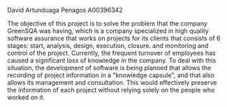David Artunduaga Penagos 
A00396342

The objective of this project is to solve the problem that the company GreenSQA was having, which is a company specialized in high quality software assurance that works on projects for its clients that consists of 6 stages: start, analysis, design, execution, closure. and monitoring and control of the project. Currently, the frequent turnover of employees has caused a significant loss of knowledge in the company. To deal with this situation, the development of software is being planned that allows the recording of project information in a "knowledge capsule", and that also allows its management and consultation. This would effectively preserve the information of each project without relying solely on the people who worked on it.
